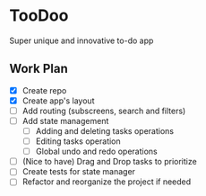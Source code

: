 # TooDoo

Super unique and innovative to-do app

## Work Plan

- [x] Create repo
- [x] Create app's layout
- [ ] Add routing (subscreens, search and filters)
- [ ] Add state management
  - [ ] Adding and deleting tasks operations
  - [ ] Editing tasks operation
  - [ ] Global undo and redo operations
- [ ] (Nice to have) Drag and Drop tasks to prioritize
- [ ] Create tests for state manager
- [ ] Refactor and reorganize the project if needed
